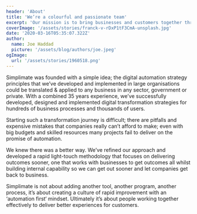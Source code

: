 ```yaml
---
header: 'About'
title: 'We’re a colourful and passionate team'
excerpt: 'Our mission is to bring businesses and customers together through our smart digital ‘automation-first’ approach.'
coverImage: '/assets/stories/franck-v-rDxP1tF3CmA-unsplash.jpg'
date: '2020-03-16T05:35:07.322Z'
author:
  name: Joe Haddad
  picture: '/assets/blog/authors/joe.jpeg'
ogImage:
  url: '/assets/stories/1960518.png'
---
```


Simplimate was founded with a simple idea; the digital automation strategy principles that we’ve developed and implemented in large organisations could be translated & applied to any business in any sector, government or private. With a combined 35 years experience, we’ve successfully developed, designed and implemented digital transformation strategies for hundreds of business processes and thousands of users.

Starting such a transformation journey is difficult; there are pitfalls and expensive mistakes that companies really can’t afford to make; even with big budgets and skilled resources many projects fail to deliver on the promise of automation.

We knew there was a better way. We’ve refined our approach and developed a rapid light-touch methodology that focuses on delivering outcomes sooner, one that works with businesses to get outcomes all whilst building internal capability so we can get out sooner and let companies get back to business.

Simplimate is not about adding another tool, another program, another process, it’s about creating a culture of rapid improvement with an ‘automation first‘ mindset. Ultimately it’s about people working together effectively to deliver better experiences for customers.

